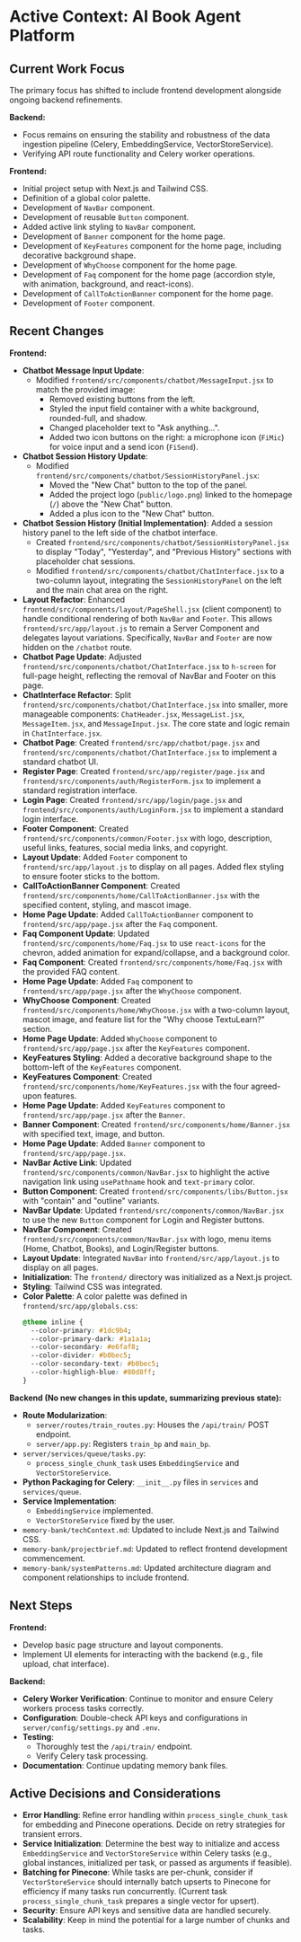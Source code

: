 # Active Context: AI Book Agent Platform

## Current Work Focus

The primary focus has shifted to include frontend development alongside ongoing backend refinements.

**Backend:**

- Focus remains on ensuring the stability and robustness of the data ingestion pipeline (Celery, EmbeddingService, VectorStoreService).
- Verifying API route functionality and Celery worker operations.

**Frontend:**

- Initial project setup with Next.js and Tailwind CSS.
- Definition of a global color palette.
- Development of `NavBar` component.
- Development of reusable `Button` component.
- Added active link styling to `NavBar` component.
- Development of `Banner` component for the home page.
- Development of `KeyFeatures` component for the home page, including decorative background shape.
- Development of `WhyChoose` component for the home page.
- Development of `Faq` component for the home page (accordion style, with animation, background, and react-icons).
- Development of `CallToActionBanner` component for the home page.
- Development of `Footer` component.

## Recent Changes

**Frontend:**

- **Chatbot Message Input Update**:
  - Modified `frontend/src/components/chatbot/MessageInput.jsx` to match the provided image:
    - Removed existing buttons from the left.
    - Styled the input field container with a white background, rounded-full, and shadow.
    - Changed placeholder text to "Ask anything...".
    - Added two icon buttons on the right: a microphone icon (`FiMic`) for voice input and a send icon (`FiSend`).
- **Chatbot Session History Update**:
  - Modified `frontend/src/components/chatbot/SessionHistoryPanel.jsx`:
    - Moved the "New Chat" button to the top of the panel.
    - Added the project logo (`public/logo.png`) linked to the homepage (`/`) above the "New Chat" button.
    - Added a plus icon to the "New Chat" button.
- **Chatbot Session History (Initial Implementation)**: Added a session history panel to the left side of the chatbot interface.
  - Created `frontend/src/components/chatbot/SessionHistoryPanel.jsx` to display "Today", "Yesterday", and "Previous History" sections with placeholder chat sessions.
  - Modified `frontend/src/components/chatbot/ChatInterface.jsx` to a two-column layout, integrating the `SessionHistoryPanel` on the left and the main chat area on the right.
- **Layout Refactor**: Enhanced `frontend/src/components/layout/PageShell.jsx` (client component) to handle conditional rendering of both `NavBar` and `Footer`. This allows `frontend/src/app/layout.js` to remain a Server Component and delegates layout variations. Specifically, `NavBar` and `Footer` are now hidden on the `/chatbot` route.
- **Chatbot Page Update**: Adjusted `frontend/src/components/chatbot/ChatInterface.jsx` to `h-screen` for full-page height, reflecting the removal of NavBar and Footer on this page.
- **ChatInterface Refactor**: Split `frontend/src/components/chatbot/ChatInterface.jsx` into smaller, more manageable components: `ChatHeader.jsx`, `MessageList.jsx`, `MessageItem.jsx`, and `MessageInput.jsx`. The core state and logic remain in `ChatInterface.jsx`.
- **Chatbot Page**: Created `frontend/src/app/chatbot/page.jsx` and `frontend/src/components/chatbot/ChatInterface.jsx` to implement a standard chatbot UI.
- **Register Page**: Created `frontend/src/app/register/page.jsx` and `frontend/src/components/auth/RegisterForm.jsx` to implement a standard registration interface.
- **Login Page**: Created `frontend/src/app/login/page.jsx` and `frontend/src/components/auth/LoginForm.jsx` to implement a standard login interface.
- **Footer Component**: Created `frontend/src/components/common/Footer.jsx` with logo, description, useful links, features, social media links, and copyright.
- **Layout Update**: Added `Footer` component to `frontend/src/app/layout.js` to display on all pages. Added flex styling to ensure footer sticks to the bottom.
- **CallToActionBanner Component**: Created `frontend/src/components/home/CallToActionBanner.jsx` with the specified content, styling, and mascot image.
- **Home Page Update**: Added `CallToActionBanner` component to `frontend/src/app/page.jsx` after the `Faq` component.
- **Faq Component Update**: Updated `frontend/src/components/home/Faq.jsx` to use `react-icons` for the chevron, added animation for expand/collapse, and a background color.
- **Faq Component**: Created `frontend/src/components/home/Faq.jsx` with the provided FAQ content.
- **Home Page Update**: Added `Faq` component to `frontend/src/app/page.jsx` after the `WhyChoose` component.
- **WhyChoose Component**: Created `frontend/src/components/home/WhyChoose.jsx` with a two-column layout, mascot image, and feature list for the "Why choose TextuLearn?" section.
- **Home Page Update**: Added `WhyChoose` component to `frontend/src/app/page.jsx` after the `KeyFeatures` component.
- **KeyFeatures Styling**: Added a decorative background shape to the bottom-left of the `KeyFeatures` component.
- **KeyFeatures Component**: Created `frontend/src/components/home/KeyFeatures.jsx` with the four agreed-upon features.
- **Home Page Update**: Added `KeyFeatures` component to `frontend/src/app/page.jsx` after the `Banner`.
- **Banner Component**: Created `frontend/src/components/home/Banner.jsx` with specified text, image, and button.
- **Home Page Update**: Added `Banner` component to `frontend/src/app/page.jsx`.
- **NavBar Active Link**: Updated `frontend/src/components/common/NavBar.jsx` to highlight the active navigation link using `usePathname` hook and `text-primary` color.
- **Button Component**: Created `frontend/src/components/libs/Button.jsx` with "contain" and "outline" variants.
- **NavBar Update**: Updated `frontend/src/components/common/NavBar.jsx` to use the new `Button` component for Login and Register buttons.
- **NavBar Component**: Created `frontend/src/components/common/NavBar.jsx` with logo, menu items (Home, Chatbot, Books), and Login/Register buttons.
- **Layout Update**: Integrated `NavBar` into `frontend/src/app/layout.js` to display on all pages.
- **Initialization**: The `frontend/` directory was initialized as a Next.js project.
- **Styling**: Tailwind CSS was integrated.
- **Color Palette**: A color palette was defined in `frontend/src/app/globals.css`:
  ```css
  @theme inline {
    --color-primary: #1dc9b4;
    --color-primary-dark: #1a1a1a;
    --color-secondary: #e6faf8;
    --color-divider: #b0bec5;
    --color-secondary-text: #b0bec5;
    --color-highligh-blue: #80d8ff;
  }
  ```

**Backend (No new changes in this update, summarizing previous state):**

- **Route Modularization**:
  - `server/routes/train_routes.py`: Houses the `/api/train/` POST endpoint.
  - `server/app.py`: Registers `train_bp` and `main_bp`.
- `server/services/queue/tasks.py`:
  - `process_single_chunk_task` uses `EmbeddingService` and `VectorStoreService`.
- **Python Packaging for Celery**: `__init__.py` files in `services` and `services/queue`.
- **Service Implementation**:
  - `EmbeddingService` implemented.
  - `VectorStoreService` fixed by the user.
- `memory-bank/techContext.md`: Updated to include Next.js and Tailwind CSS.
- `memory-bank/projectbrief.md`: Updated to reflect frontend development commencement.
- `memory-bank/systemPatterns.md`: Updated architecture diagram and component relationships to include frontend.

## Next Steps

**Frontend:**

- Develop basic page structure and layout components.
- Implement UI elements for interacting with the backend (e.g., file upload, chat interface).

**Backend:**

- **Celery Worker Verification**: Continue to monitor and ensure Celery workers process tasks correctly.
- **Configuration**: Double-check API keys and configurations in `server/config/settings.py` and `.env`.
- **Testing**:
  - Thoroughly test the `/api/train/` endpoint.
  - Verify Celery task processing.
- **Documentation**: Continue updating memory bank files.

## Active Decisions and Considerations

- **Error Handling**: Refine error handling within `process_single_chunk_task` for embedding and Pinecone operations. Decide on retry strategies for transient errors.
- **Service Initialization**: Determine the best way to initialize and access `EmbeddingService` and `VectorStoreService` within Celery tasks (e.g., global instances, initialized per task, or passed as arguments if feasible).
- **Batching for Pinecone**: While tasks are per-chunk, consider if `VectorStoreService` should internally batch upserts to Pinecone for efficiency if many tasks run concurrently. (Current task `process_single_chunk_task` prepares a single vector for upsert).
- **Security**: Ensure API keys and sensitive data are handled securely.
- **Scalability**: Keep in mind the potential for a large number of chunks and tasks.
